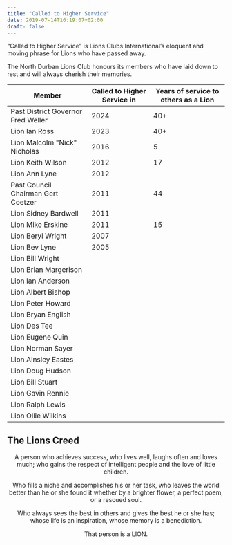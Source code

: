 ```yaml
---
title: "Called to Higher Service"
date: 2019-07-14T16:19:07+02:00
draft: false
---
```


“Called to Higher Service” is Lions Clubs International’s eloquent and moving phrase for Lions who have passed away.

The North Durban Lions Club honours its members who have laid down to rest and will always cherish their memories.

| Member                             | Called to Higher Service in | Years of service to others as a Lion |
|------------------------------------|-----------------------------|--------------------------------------|
| Past District Governor Fred Weller | 2024                        | 40+                                  |
| Lion Ian Ross                      | 2023                        | 40+                                  |
| Lion Malcolm "Nick" Nicholas       | 2016                        | 5                                    |
| Lion Keith Wilson                  | 2012                        | 17                                   |
| Lion Ann Lyne                      | 2012                        |                                      |
| Past Council Chairman Gert Coetzer | 2011                        | 44                                   |
| Lion Sidney Bardwell               | 2011                        |                                      |
| Lion Mike Erskine                  | 2011                        | 15                                   |
| Lion Beryl Wright                  | 2007                        |                                      |
| Lion Bev Lyne                      | 2005                        |                                      |
| Lion Bill Wright                   |                             |                                      |
| Lion Brian Margerison              |                             |                                      |
| Lion Ian Anderson                  |                             |                                      |
| Lion Albert Bishop                 |                             |                                      |
| Lion Peter Howard                  |                             |                                      |
| Lion Bryan English                 |                             |                                      |
| Lion Des Tee                       |                             |                                      |
| Lion Eugene Quin                   |                             |                                      |
| Lion Norman Sayer                  |                             |                                      |
| Lion Ainsley Eastes                |                             |                                      |
| Lion Doug Hudson                   |                             |                                      |
| Lion Bill Stuart                   |                             |                                      |
| Lion Gavin Rennie                  |                             |                                      |
| Lion Ralph Lewis                   |                             |                                      |
| Lion Ollie Wilkins                 |                             |                                      |

## The Lions Creed

<center>
A person who achieves success, who lives well, laughs often and loves much; who gains the respect of intelligent people and the love of little children.

Who fills a niche and accomplishes his or her task,
who leaves the world better than he or she found it
whether by a brighter flower, a perfect poem, or a rescued soul.

Who always sees the best in others and gives the best he or she has; whose life is an inspiration, whose memory is a benediction.

That person is a LION.
</center>
